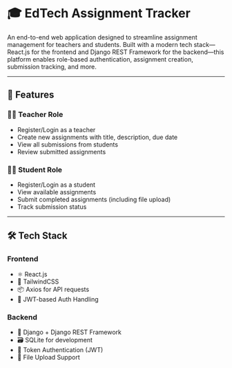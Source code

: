 # 🎓 EdTech Assignment Tracker

An end-to-end web application designed to streamline assignment management for teachers and students. Built with a modern tech stack—React.js for the frontend and Django REST Framework for the backend—this platform enables role-based authentication, assignment creation, submission tracking, and more.

---

## 🚀 Features

### 👩‍🏫 Teacher Role
- Register/Login as a teacher
- Create new assignments with title, description, due date
- View all submissions from students
- Review submitted assignments

### 👨‍🎓 Student Role
- Register/Login as a student
- View available assignments
- Submit completed assignments (including file upload)
- Track submission status

---

## 🛠️ Tech Stack

### Frontend
- ⚛️ React.js
- 🎨 TailwindCSS
- 📦 Axios for API requests
- 🔐 JWT-based Auth Handling

### Backend
- 🐍 Django + Django REST Framework
- 🗃️ SQLite for development
- 🔐 Token Authentication (JWT)
- 📂 File Upload Support
